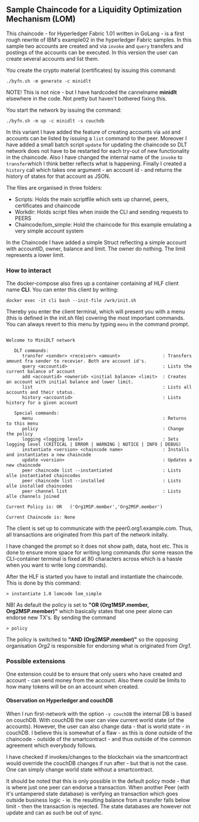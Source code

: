## Sample Chaincode for a Liquidity Optimization Mechanism (LOM)

This chaincode - for Hyperledger Fabric 1.01 written in GoLang - is a first rough rewrite of IBM's example02 in the hyperledger Fabric samples. In this sample two accounts are created and via `invoke` and `query` transfers and postings of the accounts can be executed. In this version the user can create several accounts and list them.

You create the crypto material (certificates) by issuing this command:

`./byfn.sh -m generate -c minidlt`


NOTE! This is not nice - but I have hardcoded the cannelname __minidlt__ elsewhere in the code. Not pretty but haven't bothered fixing this.

You start the network by issuing the command:

`./byfn.sh -m up -c minidlt -s couchdb`

In this variant I have added the feature of creating accounts via `add` and accounts can be listed by issuing a `list` command to the peer. Moreover I have added a small batch script `update` for updating the chaincode so DLT network does not have to be restarted for each try-out of new functionality in the chaincode. Also I have changed the internal name of the `invoke` to `transfer`which I think better reflects what is happening. Finally I created a `history` call which takes one argument - an account id - and returns the history of states for that account as JSON. 

The files are organised in three folders:

 - Scripts: Holds the main scriptfile which sets up channel, peers, certificates and chaincode
 - Workdir: Holds script files when inside the CLI and sending requests to PEERS
 - Chaincode/lom_simple: Hold the chaincode for this example emulating a very simple account system

In the Chaincode I have added a simple Struct reflecting a simple account with accountID, owner, balance and limit. The owner do nothing. The limit represents a lower limit.

### How to interact ###
The docker-compose also fires up a container containing af HLF client name __CLI__. You can enter this client by writing: 

`docker exec -it cli bash --init-file /wrk/init.sh`

Thereby you enter the client terminal, which will present you with a menu (this is defined in the init.sh file) covering the most important commands. You can always revert to this menu by typing `menu` in the command prompt. 

```

Welcome to MiniDLT network

   DLT commands: 
      transfer <sender> <receiver> <amount>                : Transfers amount fra sender to recevier. Both are account id's.
      query <accountid>                                    : Lists the current balance of account
      add <accountid> <ownerid> <initial balance> <limit>  : Creates an account with initial balance and lower limit.
      list                                                 : Lists all accounts and their status.
      history <accountid>                                  : Lists history for a given account

   Special commands: 
      menu                                                 : Returns to this menu
      policy                                               : Change the policy
      logging <logging level>                              : Sets logging level (CRITICAL | ERROR | WARNING | NOTICE | INFO | DEBUG)
      instantiate <version> <chaincode name>               : Installs and instantiates a new chaincode
      update <version>                                     : Updates a new chaincode
      peer chaincode list --instantiated                   : Lists alle instantiated chaincodes
      peer chaincode list --installed                      : Lists alle installed chaincodes
      peer channel list                                    : Lists alle channels joined

Current Policy is: OR	('Org1MSP.member','Org2MSP.member')

Current Chaincode is: None
```

The client is set up to communicate with the peer0.org1.example.com. Thus, all transactions are originated from this part of the network initally.

I have changed the prompt so it does not show path, data, host etc. This is done to ensure more space for writing long commands (for some reason the CLI-container terminal is fixed at 80 characters across which is a hassle when you want to write long commands). 

After the HLF is started you have to install and instantiate the chaincode. This is done by this command:

`> instantiate 1.0 lomcode lom_simple`

NB! As default the policy is set to __"OR (Org1MSP.member, Org2MSP.member)"__ which basically states that one peer alone can endorse new TX's. By sending the command 

`> policy`

The policy is switched to __"AND (Org2MSP.member)"__ so the opposing organisation _Org2_ is responsible for endorsing what is originated from _Org1_. 


### Possible extensions ###
One extension could be to ensure that only users who have created and account - can send money from the account. Also there could be limits to how many tokens will be on an account when created. 

#### Observation on Hyperledger and couchDB
When I run first-network with the option `-s couchDB` the internal DB is based on couchDB. With couchDB the user can view current world state (of the accounts). However, the user can also change data - that is world state - in couchDB. I believe this is somewhat of a flaw - as this is done outside of the chaincode - outside of the smartcontract  - and thus outside of the common agreement which everybody follows.

I have checked if invokes/changes to the blockchain via the smartcontract would override the couchDB changes if run after - but that is not the case. One can simply change world state without a smartcontract.

It should be noted that this is only possible in the default policy mode - that is where just one peer can endorse a transaction. When another Peer (with it's untampered state database) is verifying an transaction which goes outside business logic - ie. the resulting balance from a transfer falls below limit - then the transaction is rejected. The state databases are however not update and can as such be out of sync.   

